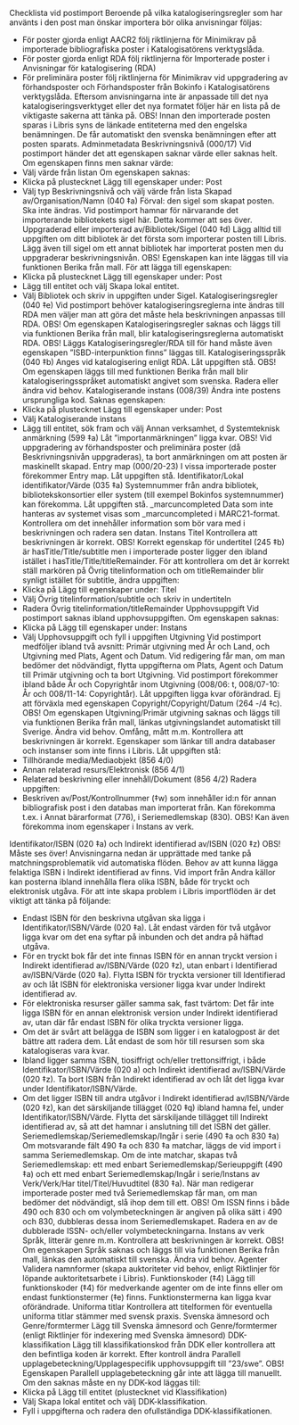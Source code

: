 Checklista vid postimport
Beroende på vilka katalogiseringsregler som har använts i den post man önskar importera bör olika anvisningar följas: 
-	För poster gjorda enligt AACR2 följ riktlinjerna för Minimikrav på importerade bibliografiska poster i Katalogisatörens verktygslåda.
-	För poster gjorda enligt RDA följ riktlinjerna för Importerade poster i Anvisningar för katalogisering (RDA)
-	För preliminära poster följ riktlinjerna för Minimikrav vid uppgradering av förhandsposter och Förhandsposter från Bokinfo i Katalogisatörens verktygslåda.
Eftersom anvisningarna inte är anpassade till det nya katalogiseringsverktyget eller det nya formatet följer här en lista på de viktigaste sakerna att tänka på.
OBS! Innan den importerade posten sparas i Libris syns de länkade entiteterna med den engelska benämningen. De får automatiskt den svenska benämningen efter att posten sparats. 
Adminmetadata
Beskrivningsnivå (000/17)
Vid postimport händer det att egenskapen saknar värde eller saknas helt.
Om egenskapen finns men saknar värde:
-	Välj värde från listan
Om egenskapen saknas:
-	Klicka på plustecknet Lägg till egenskaper under: Post
-	Välj typ Beskrivningsnivå och välj värde från lista
Skapad av/Organisation/Namn (040 ‡a)
Förval: den sigel som skapat posten. Ska inte ändras.
Vid postimport hamnar för närvarande det importerande bibliotekets sigel här. Detta kommer att ses över.
Uppgraderad eller importerad av/Bibliotek/Sigel (040 ‡d)
Lägg alltid till uppgiften om ditt bibliotek är det första som importerar posten till Libris. Lägg även till sigel om ett annat bibliotek har importerat posten men du uppgraderar beskrivningsnivån.
OBS! Egenskapen kan inte läggas till via funktionen Berika från mall.
För att lägga till egenskapen:
-	Klicka på plustecknet Lägg till egenskaper under: Post
-	Lägg till entitet och välj Skapa lokal entitet.
-	Välj Bibliotek och skriv in uppgiften under Sigel.
Katalogiseringsregler (040 ‡e)
Vid postimport behöver katalogiseringsreglerna inte ändras till RDA men väljer man att göra det måste hela beskrivningen anpassas till RDA.
OBS! Om egenskapen Katalogiseringsregler saknas och läggs till via funktionen Berika från mall, blir katalogiseringsreglerna automatiskt RDA.
OBS! Läggs Katalogiseringsregler/RDA till för hand måste även egenskapen ”ISBD-interpunktion finns” läggas till.
Katalogiseringsspråk (040 ‡b)
Anges vid katalogisering enligt RDA. Låt uppgiften stå.
OBS! Om egenskapen läggs till med funktionen Berika från mall blir katalogiseringsspråket automatiskt angivet som svenska. Radera eller ändra vid behov.
Katalogiserande instans (008/39)
Ändra inte postens ursprungliga kod.
Saknas egenskapen:
-	Klicka på plustecknet Lägg till egenskaper under: Post
-	Välj Katalogiserande instans
-	Lägg till entitet, sök fram och välj Annan verksamhet, d
Systemteknisk anmärkning (599 ‡a)
Låt ”importanmärkningen” ligga kvar.
OBS! Vid uppgradering av förhandsposter och preliminära poster (då Beskrivningsnivån uppgraderas), ta bort anmärkningen om att posten är maskinellt skapad.
Entry map (000/20-23)
I vissa importerade poster förekommer Entry map. Låt uppgiften stå.
Identifikator/Lokal identifikator/Värde (035 ‡a)
Systemnummer från andra bibliotek, bibliotekskonsortier eller system (till exempel Bokinfos systemnummer) kan förekomma. Låt uppgiften stå.
_marcuncompleted
Data som inte hanteras av systemet visas som _marcuncompleted i MARC21-format. Kontrollera om det innehåller information som bör vara med i beskrivningen och radera sen datan.
Instans
Titel
Kontrollera att beskrivningen är korrekt.
OBS! Korrekt egenskap för undertitel (245 ‡b) är hasTitle/Title/subtitle men i importerade poster ligger den ibland istället i hasTitle/Title/titleRemainder.
För att kontrollera om det är korrekt ställ markören på Övrig titelinformation och om titleRemainder blir synligt istället för subtitle, ändra uppgiften:
-	Klicka på Lägg till egenskaper under: Titel
-	Välj Övrig titelinformation/subtitle och skriv in undertiteln
-	Radera Övrig titelinformation/titleRemainder
Upphovsuppgift
Vid postimport saknas ibland upphovsuppgiften. Om egenskapen saknas:
-	Klicka på Lägg till egenskaper under: Instans
-	Välj Upphovsuppgift och fyll i uppgiften
Utgivning
Vid postimport medföljer ibland två avsnitt: Primär utgivning med År och Land, och Utgivning med Plats, Agent och Datum.
Vid redigering får man, om man bedömer det nödvändigt, flytta uppgifterna om Plats, Agent och Datum till Primär utgivning och ta bort Utgivning.
Vid postimport förekommer ibland både År och Copyrightår inom Utgivning (008/06: t, 008/07-10: År och 008/11-14: Copyrightår). Låt uppgiften ligga kvar oförändrad. Ej att förväxla med egenskapen Copyright/Copyright/Datum (264 -/4 ‡c).
OBS! Om egenskapen Utgivning/Primär utgivning saknas och läggs till via funktionen Berika från mall, länkas utgivningslandet automatiskt till Sverige. Ändra vid behov.
Omfång, mått m.m.
Kontrollera att beskrivningen är korrekt.
Egenskaper som länkar till andra databaser och instanser som inte finns i Libris.
Låt uppgiften stå:
-	Tillhörande media/Mediaobjekt (856 4/0)
-	Annan relaterad resurs/Elektronisk (856 4/1)
-	Relaterad beskrivning eller innehåll/Dokument (856 4/2)
Radera uppgiften:
-	Beskriven av/Post/Kontrollnummer (‡w) som innehåller id:n för annan bibliografisk post i den databas man importerat från. Kan förekomma t.ex. i Annat bärarformat (776), i Seriemedlemskap (830). OBS! Kan även förekomma inom egenskaper i Instans av verk. 

Identifikator/ISBN (020 ‡a) och Indirekt identifierad av/ISBN (020 ‡z)
OBS! Måste ses över! Anvisningarna nedan är upprättade med tanke på matchningsproblematik vid automatiska flöden. Behov av att kunna lägga felaktiga ISBN i Indirekt identifierad av finns.
Vid import från Andra källor kan posterna ibland innehålla flera olika ISBN, både för tryckt och elektronisk utgåva. För att inte skapa problem i Libris importflöden är det viktigt att tänka på följande:
-	Endast ISBN för den beskrivna utgåvan ska ligga i Identifikator/ISBN/Värde (020 ‡a). Låt endast värden för två utgåvor ligga kvar om det ena syftar på inbunden och det andra på häftad utgåva.
-	För en tryckt bok får det inte finnas ISBN för en annan tryckt version i Indirekt identifierad av/ISBN/Värde (020 ‡z), utan enbart i Identifierad av/ISBN/Värde (020 ‡a). Flytta ISBN för tryckta versioner till Identifierad av och låt ISBN för elektroniska versioner ligga kvar under Indirekt identifierad av.
-	För elektroniska resurser gäller samma sak, fast tvärtom: Det får inte ligga ISBN för en annan elektronisk version under Indirekt identifierad av, utan där får endast ISBN för olika tryckta versioner ligga.
-	Om det är svårt att belägga de ISBN som ligger i en katalogpost är det bättre att radera dem. Låt endast de som hör till resursen som ska katalogiseras vara kvar.
-	Ibland ligger samma ISBN, tiosiffrigt och/eller trettonsiffrigt, i både Identifikator/ISBN/Värde (020 a) och Indirekt identifierad av/ISBN/Värde (020 ‡z). Ta bort ISBN från Indirekt identifierad av och låt det ligga kvar under Identifikator/ISBN/Värde.
-	Om det ligger ISBN till andra utgåvor i Indirekt identifierad av/ISBN/Värde (020 ‡z), kan det särskiljande tillägget (020 ‡q) ibland hamna fel, under Identifikator/ISBN/Värde. Flytta det särskiljande tillägget till Indirekt identifierad av, så att det hamnar i anslutning till det ISBN det gäller.
Seriemedlemskap/Seriemedlemskap/Ingår i serie (490 ‡a och 830 ‡a)
Om motsvarande fält 490 ‡a och 830 ‡a matchar, läggs de vid import i samma Seriemedlemskap.
Om de inte matchar, skapas två Seriemedlemskap: ett med enbart Seriemedlemskap/Serieuppgift (490 ‡a) och ett med enbart Seriemedlemskap/Ingår i serie/Instans av Verk/Verk/Har titel/Titel/Huvudtitel (830 ‡a).
När man redigerar importerade poster med två Seriemedlemskap får man, om man bedömer det nödvändigt, slå ihop dem till ett.
OBS! Om ISSN finns i både 490 och 830 och om volymbeteckningen är angiven på olika sätt i 490 och 830, dubbleras dessa inom Seriemedlemskapet. Radera en av de dubblerade ISSN- och/eller voIymbeteckningarna.
Instans av verk
Språk, litterär genre m.m.
Kontrollera att beskrivningen är korrekt.
OBS! Om egenskapen Språk saknas och läggs till via funktionen Berika från mall, länkas den automatiskt till svenska. Ändra vid behov.
Agenter
Validera namnformer (skapa auktoriteter vid behov, enligt Riktlinjer för löpande auktoritetsarbete i Libris).
Funktionskoder (‡4) 
Lägg till funktionskoder (‡4) för medverkande agenter om de inte finns eller om endast funktionstermer (‡e) finns. Funktionstermerna kan ligga kvar oförändrade.
Uniforma titlar 
Kontrollera att titelformen för eventuella uniforma titlar stämmer med svensk praxis.
Svenska ämnesord och Genre/formtermer
Lägg till Svenska ämnesord och Genre/formtermer (enligt Riktlinjer för indexering med Svenska ämnesord)
DDK-klassifikation
Lägg till klassifikationskod från DDK eller kontrollera att den befintliga koden är korrekt. Efter kontroll ändra Parallell upplagebeteckning/Upplagespecifik upphovsuppgift till ”23/swe”.
OBS! Egenskapen Parallell upplagebeteckning går inte att lägga till manuellt. Om den saknas måste en ny DDK-kod läggas till:
-	Klicka på Lägg till entitet (plustecknet vid Klassifikation)
-	Välj Skapa lokal entitet och välj DDK-klassifikation.
-	Fyll i uppgifterna och radera den ofullständiga DDK-klassifikationen.
